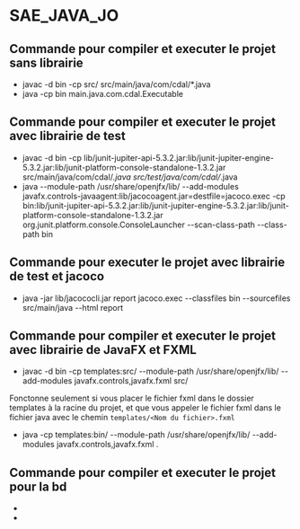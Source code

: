 # SAE_JAVA_JO

## Commande pour compiler et executer le projet sans librairie

- javac -d bin -cp src/ src/main/java/com/cdal/\*.java
- java -cp bin main.java.com.cdal.Executable

## Commande pour compiler et executer le projet avec librairie de test

- javac -d bin -cp lib/junit-jupiter-api-5.3.2.jar:lib/junit-jupiter-engine-5.3.2.jar:lib/junit-platform-console-standalone-1.3.2.jar src/main/java/com/cdal/_.java src/test/java/com/cdal/_.java
- java --module-path /usr/share/openjfx/lib/ --add-modules javafx.controls-javaagent:lib/jacocoagent.jar=destfile=jacoco.exec -cp bin:lib/junit-jupiter-api-5.3.2.jar:lib/junit-jupiter-engine-5.3.2.jar:lib/junit-platform-console-standalone-1.3.2.jar org.junit.platform.console.ConsoleLauncher --scan-class-path --class-path bin

## Commande pour executer le projet avec librairie de test et jacoco

- java -jar lib/jacococli.jar report jacoco.exec --classfiles bin --sourcefiles src/main/java --html report

## Commande pour compiler et executer le projet avec librairie de JavaFX et FXML

- javac -d bin -cp templates:src/ --module-path /usr/share/openjfx/lib/ --add-modules javafx.controls,javafx.fxml src/<Chemin fichier>

Fonctonne seulement si vous placer le fichier fxml dans le dossier templates à la racine du projet, et que vous appeler le fichier fxml dans le fichier java avec le chemin `templates/<Nom du fichier>.fxml`

- java -cp templates:bin/ --module-path /usr/share/openjfx/lib/ --add-modules javafx.controls,javafx.fxml <package>.<Nom de la classe>

## Commande pour compiler et executer le projet pour la bd

-
-

